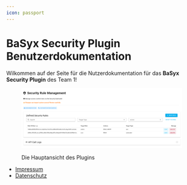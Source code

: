 ```yaml
---
icon: passport
---
```


# BaSyx Security Plugin Benutzerdokumentation

Wilkommen auf der Seite für die Nutzerdokumentation für das **BaSyx Security Plugin** des Team 1!&#x20;

<figure><img src=".gitbook/assets/image.png" alt=""><figcaption><p>Die Hauptansicht des Plugins</p></figcaption></figure>

* [Impressum](https://basyx-security-plugin.gitbook.io/basyx-security/rechtlich/impressum)
* [Datenschutz](https://basyx-security-plugin.gitbook.io/basyx-security/rechtlich/datenschutz)
